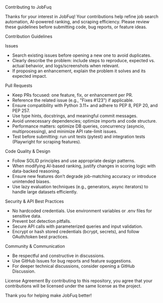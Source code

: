 Contributing to JobFuq

Thanks for your interest in JobFuq! Your contributions help refine job search automation, AI-powered ranking, and scraping efficiency. Please review these guidelines before submitting code, bug reports, or feature ideas.

Contribution Guidelines

Issues
- Search existing issues before opening a new one to avoid duplicates.
- Clearly describe the problem: include steps to reproduce, expected vs. actual behavior, and logs/screenshots when relevant.
- If proposing an enhancement, explain the problem it solves and its expected impact.

Pull Requests
- Keep PRs focused: one feature, fix, or enhancement per PR.
- Reference the related issue (e.g., "Fixes #123") if applicable.
- Ensure compatibility with Python 3.11+ and adhere to PEP 8, PEP 20, and PEP 257.
- Use type hints, docstrings, and meaningful commit messages.
- Avoid unnecessary dependencies; optimize imports and code structure.
- Performance matters: optimize DB queries, concurrency (asyncio, multiprocessing), and minimize API rate-limit issues.
- Test before submitting: run unit tests (pytest) and integration tests (Playwright for scraping features).

Code Quality & Design
- Follow SOLID principles and use appropriate design patterns.
- When modifying AI-based ranking, justify changes in scoring logic with data-backed reasoning.
- Ensure new features don’t degrade job-matching accuracy or introduce unintended biases.
- Use lazy evaluation techniques (e.g., generators, async iterators) to handle large datasets efficiently.

Security & API Best Practices
- No hardcoded credentials. Use environment variables or .env files for sensitive data.
- Prevent bot detection pitfalls.
- Secure API calls with parameterized queries and input validation.
- Encrypt or hash stored credentials (bcrypt, secrets), and follow OAuth/token best practices.

Community & Communication
- Be respectful and constructive in discussions.
- Use GitHub Issues for bug reports and feature suggestions.
- For deeper technical discussions, consider opening a GitHub Discussion.

License Agreement
By contributing to this repository, you agree that your contributions will be licensed under the same license as the project.

Thank you for helping make JobFuq better!
